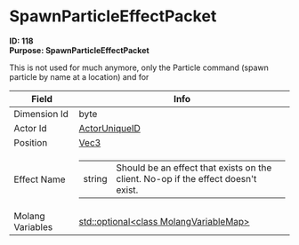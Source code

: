 # SpawnParticleEffectPacket

**ID: 118**  
**Purpose: SpawnParticleEffectPacket**  

This is not used for much anymore, only the Particle command (spawn particle by name at a location) and for

<table><thead><tr><th>Field</th><th>Info</th></tr></thead><tbody>
<tr><td>Dimension Id</td><td>byte</td></tr>
<tr><td>Actor Id</td><td><a href="../types/ActorUniqueID.md">ActorUniqueID</a></td></tr>
<tr><td>Position</td><td><a href="../types/Vec3.md">Vec3</a></td></tr>
<tr><td>Effect Name</td><td><table><tbody><tr><td>string</td><td>Should be an effect that exists on the client. No-op if the effect doesn't exist.</td></tr></tbody></table></td></tr>
<tr><td>Molang Variables</td><td><a href="../types/Optional_class MolangVariableMap.md">std::optional&lt;class MolangVariableMap&gt;</a></td></tr>
</tbody></table>